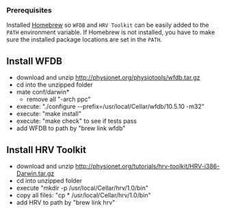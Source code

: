 ### Prerequisites

Installed [Homebrew](http://mxcl.github.com/homebrew/) so ```WFDB``` and ```HRV Toolkit``` can be easily added to the ```PATH``` environment variable. If Homebrew is not installed, you have to make sure the installed package locations are set in the ```PATH```.

## Install WFDB

- download and unzip http://physionet.org/physiotools/wfdb.tar.gz
- cd into the unzipped folder
- mate conf/darwin*
	- remove all "-arch ppc"
- execute: "./configure --prefix=/usr/local/Cellar/wfdb/10.5.10 -m32"
- execute: "make install"
- execute: "make check" to see if tests pass
- add WFDB to path by "brew link wfdb"
    
## Install HRV Toolkit
    
- download and unzip http://physionet.org/tutorials/hrv-toolkit/HRV-i386-Darwin.tar.gz
- cd into unzipped folder
- execute "mkdir -p /usr/local/Cellar/hrv/1.0/bin"
- copy all files: "cp * /usr/local/Cellar/hrv/1.0/bin"
- add HRV to path by "brew link hrv"